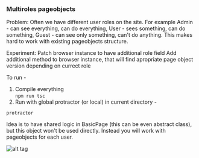 ### Multiroles pageobjects

Problem: Often we have different user roles on the site. For example Admin - can see everything, can do everything, User - sees something, can do something, Guest - can see only something, can't do anything. This makes hard to work with existing pageobjects structure.

Experiment:
Patch browser instance to have additional role field
Add additional method to browser instance, that will find apropriate page object version depending on currect role


To run - 
1) Compile everything  
`npm run tsc`
2) Run with global protractor (or local) in current directory -  
```
protractor
```


Idea is to have shared logic in BasicPage (this can be even abstract class), but this object won't be used directly. Instead you will work with pageobjects for each user.

![alt tag](https://github.com/Xotabu4/Protractor-Experiments/blob/master/experiments/multibrowser_pageobjects/structure.jpeg?raw=true)
